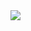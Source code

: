 <!DOCTYPE html>
<html>
  <head>
    <title>Hello, World!</title>
    <link rel="stylesheet" href="styles.css" />
  </head>
  <body>
<img src="https://media.tenor.com/awdwRkbJzCgAAAAC/goku.gif"/>

  </body>
</html>
